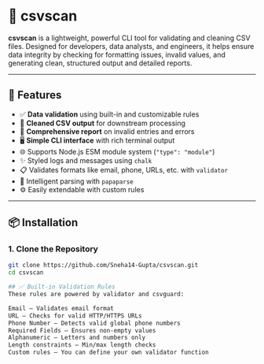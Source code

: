 # 📄 csvscan

**csvscan** is a lightweight, powerful CLI tool for validating and cleaning CSV files. Designed for developers, data analysts, and engineers, it helps ensure data integrity by checking for formatting issues, invalid values, and generating clean, structured output and detailed reports.

---

## 🚀 Features

- ✅ **Data validation** using built-in and customizable rules
- 🧹 **Cleaned CSV output** for downstream processing
- 📝 **Comprehensive report** on invalid entries and errors
- 🖥️ **Simple CLI interface** with rich terminal output
- 🌐 Supports Node.js ESM module system (`"type": "module"`)
- ✨ Styled logs and messages using `chalk`
- 📋 Validates formats like email, phone, URLs, etc. with `validator`
- 🧠 Intelligent parsing with `papaparse`
- ⚙️ Easily extendable with custom rules

---

## 📦 Installation

### 1. Clone the Repository

```bash
git clone https://github.com/Sneha14-Gupta/csvscan.git
cd csvscan

## ✅ Built-in Validation Rules
These rules are powered by validator and csvguard:

Email – Validates email format
URL – Checks for valid HTTP/HTTPS URLs
Phone Number – Detects valid global phone numbers
Required Fields – Ensures non-empty values
Alphanumeric – Letters and numbers only
Length constraints – Min/max length checks
Custom rules – You can define your own validator function
